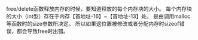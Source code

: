 free/delete函数释放内存的时候，要知道释放的每个内存块的大小。
每个内存块的大小（int型）存在于内存【首地址-16】~【首地址-13】处。
是由调用malloc等函数时的size参数所决定。
所以如果这位置被修改或者分配内存时sizeof错误，都会导致free时出错。

